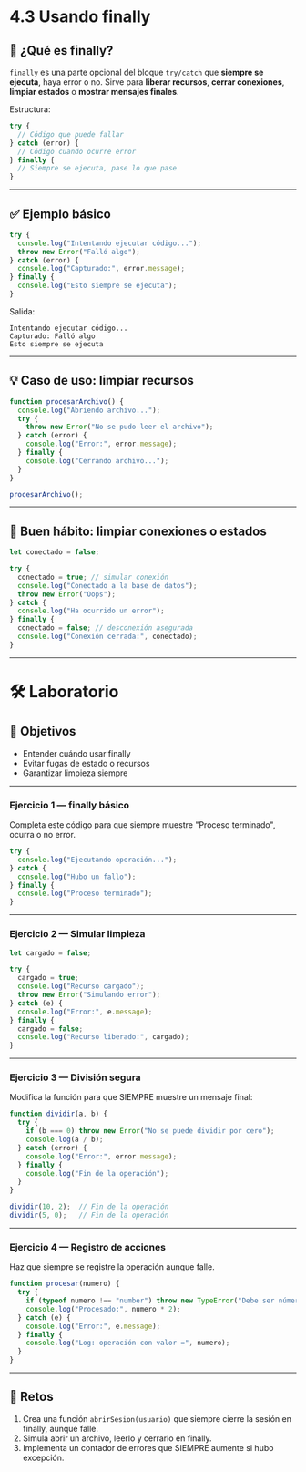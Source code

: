 # 4.3 Usando finally

## 🔧 ¿Qué es finally?

`finally` es una parte opcional del bloque `try/catch` que **siempre se ejecuta**, haya error o no.
Sirve para **liberar recursos**, **cerrar conexiones**, **limpiar estados** o **mostrar mensajes finales**.

Estructura:

```js
try {
  // Código que puede fallar
} catch (error) {
  // Código cuando ocurre error
} finally {
  // Siempre se ejecuta, pase lo que pase
}
```

---

## ✅ Ejemplo básico

```js
try {
  console.log("Intentando ejecutar código...");
  throw new Error("Falló algo");
} catch (error) {
  console.log("Capturado:", error.message);
} finally {
  console.log("Esto siempre se ejecuta");
}
```

Salida:

```
Intentando ejecutar código...
Capturado: Falló algo
Esto siempre se ejecuta
```

---

## 💡 Caso de uso: limpiar recursos

```js
function procesarArchivo() {
  console.log("Abriendo archivo...");
  try {
    throw new Error("No se pudo leer el archivo");
  } catch (error) {
    console.log("Error:", error.message);
  } finally {
    console.log("Cerrando archivo...");
  }
}

procesarArchivo();
```

---

## 🧼 Buen hábito: limpiar conexiones o estados

```js
let conectado = false;

try {
  conectado = true; // simular conexión
  console.log("Conectado a la base de datos");
  throw new Error("Oops");
} catch {
  console.log("Ha ocurrido un error");
} finally {
  conectado = false; // desconexión asegurada
  console.log("Conexión cerrada:", conectado);
}
```

---

# 🛠 Laboratorio

## 🎯 Objetivos

* Entender cuándo usar finally
* Evitar fugas de estado o recursos
* Garantizar limpieza siempre

---

### Ejercicio 1 — finally básico

Completa este código para que siempre muestre "Proceso terminado", ocurra o no error.

```js
try {
  console.log("Ejecutando operación...");
} catch {
  console.log("Hubo un fallo");
} finally {
  console.log("Proceso terminado");
}
```

---

### Ejercicio 2 — Simular limpieza

```js
let cargado = false;

try {
  cargado = true;
  console.log("Recurso cargado");
  throw new Error("Simulando error");
} catch (e) {
  console.log("Error:", e.message);
} finally {
  cargado = false;
  console.log("Recurso liberado:", cargado);
}
```

---

### Ejercicio 3 — División segura

Modifica la función para que SIEMPRE muestre un mensaje final:

```js
function dividir(a, b) {
  try {
    if (b === 0) throw new Error("No se puede dividir por cero");
    console.log(a / b);
  } catch (error) {
    console.log("Error:", error.message);
  } finally {
    console.log("Fin de la operación");
  }
}

dividir(10, 2);  // Fin de la operación
dividir(5, 0);   // Fin de la operación
```

---

### Ejercicio 4 — Registro de acciones

Haz que siempre se registre la operación aunque falle.

```js
function procesar(numero) {
  try {
    if (typeof numero !== "number") throw new TypeError("Debe ser número");
    console.log("Procesado:", numero * 2);
  } catch (e) {
    console.log("Error:", e.message);
  } finally {
    console.log("Log: operación con valor =", numero);
  }
}
```

---

## 🚀 Retos

1. Crea una función `abrirSesion(usuario)` que siempre cierre la sesión en finally, aunque falle.
2. Simula abrir un archivo, leerlo y cerrarlo en finally.
3. Implementa un contador de errores que SIEMPRE aumente si hubo excepción.

